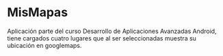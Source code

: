 # MisMapas
Aplicación parte del curso Desarrollo de Aplicaciones Avanzadas Android, tiene cargados cuatro lugares que al ser seleccionadas muestra su ubicación en googlemaps.
